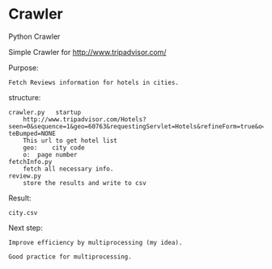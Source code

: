 Crawler
=======

Python Crawler

Simple Crawler for http://www.tripadvisor.com/

Purpose:

    Fetch Reviews information for hotels in cities.

structure: 

    crawler.py   startup
        http://www.tripadvisor.com/Hotels?seen=0&sequence=1&geo=60763&requestingServlet=Hotels&refineForm=true&o=%s&rad=0&da                   teBumped=NONE
        This url to get hotel list
        geo:    city code
        o:  page number
    fetchInfo.py
        fetch all necessary info.
    review.py
        store the results and write to csv

Result:

    city.csv
         
         
Next step:

    Improve efficiency by multiprocessing (my idea).
         
    Good practice for multiprocessing.
    
